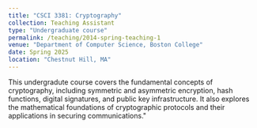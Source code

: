 ```yaml
---
title: "CSCI 3381: Cryptography"
collection: Teaching Assistant
type: "Undergraduate course"
permalink: /teaching/2014-spring-teaching-1
venue: "Department of Computer Science, Boston College"
date: Spring 2025
location: "Chestnut Hill, MA"
---
```

This undergradute course covers the fundamental concepts of cryptography, including symmetric and asymmetric encryption, hash functions, digital signatures, and public key infrastructure. It also explores the mathematical foundations of cryptographic protocols and their applications in securing communications."

<!-- Heading 1
======

Heading 2
======

Heading 3
====== -->